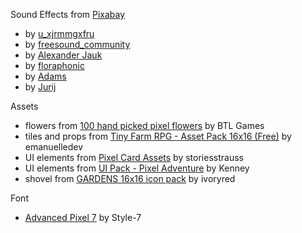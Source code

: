 Sound Effects from [Pixabay](https://pixabay.com/)
- by [u_xjrmmgxfru](https://pixabay.com/fr/users/u_xjrmmgxfru-47169417) 
- by [freesound_community](https://pixabay.com/fr/users/freesound_community-46691455/)
- by [Alexander Jauk](https://pixabay.com/users/alex_jauk-16800354/?)
- by [floraphonic](https://pixabay.com/users/floraphonic-38928062/)
- by [Adams](https://pixabay.com/users/benkirb-8692052/)
- by [Jurij](https://pixabay.com/users/soundreality-31074404/)

Assets
- flowers from [100 hand picked pixel flowers](https://btl-games.itch.io/pixel-art-fauna-asset-pack) by BTL Games
- tiles and props from [Tiny Farm RPG - Asset Pack 16x16 (Free)](https://emanuelledev.itch.io/farm-rpg) by emanuelledev
- UI elements from [Pixel Card Assets](https://opengameart.org/content/pixel-card-assets) by storiesstrauss
- UI elements from [UI Pack - Pixel Adventure](https://kenney.nl/assets/ui-pack-pixel-adventure) by Kenney
- shovel from [GARDENS 16x16 icon pack](https://ivoryred.itch.io/gardens-16x16-icon-pack) by ivoryred

Font
- [Advanced Pixel 7](https://www.dafont.com/advanced-pixel-7.font) by Style-7
